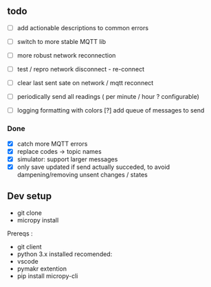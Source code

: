 

## todo
- [ ] add actionable descriptions to common errors
- [ ] switch to more stable MQTT lib
- [ ] more robust network reconnection 
- [ ] test / repro network disconnect - re-connect 
- [ ] clear last sent sate on network / mqtt reconnect

- [ ] periodically send all readings ( per minute / hour ? configurable)
- [ ] logging formatting with colors 
  [?] add queue of messages to send 

### Done
- [x] catch more MQTT errors
- [x] replace codes -> topic names 
- [x] simulator:  support larger messages 
- [x] only save updated if send actually succeded, to avoid dampening/removing unsent changes / states  

## Dev setup 
 - git clone
 - micropy install

Prereqs : 
 - git client
 - python 3.x installed 
recomended: 
 - vscode
 - pymakr extention
 - pip install micropy-cli 


